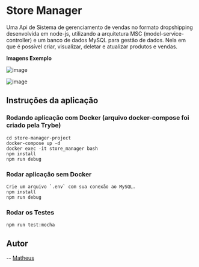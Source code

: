 <h1>Store Manager</h1>

 <p>Uma Api de Sistema de gerenciamento de vendas no formato dropshipping desenvolvida em node-js, utilizando a arquitetura MSC (model-service-controller) e um banco de dados MySQL para gestão de dados. Nela em que é possível criar, visualizar, deletar e atualizar produtos e vendas.</p>
 
 
 <summary><strong>Imagens Exemplo</strong></summary>

 ![image](https://user-images.githubusercontent.com/99821267/194788076-881969ca-5362-435a-9933-386c95bc22fa.png)


![image](https://user-images.githubusercontent.com/99821267/194788305-e170c0ff-5919-418f-8ceb-b2b5fd3187cc.png)
 

<h2> Instruções da aplicação </h2>

### Rodando aplicação com Docker (arquivo docker-compose foi criado pela Trybe)
```
cd store-manager-project
docker-compose up -d
docker exec -it store_manager bash
npm install
npm run debug

```

### Rodar aplicação sem Docker
```
Crie um arquivo `.env` com sua conexão ao MySQL.
npm install
npm run debug

```

### Rodar os Testes
```
npm run test:mocha
```

## Autor 
-- [Matheus](https://github.com/MatheusNF123)
